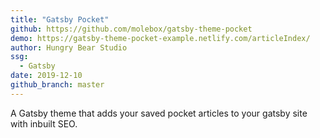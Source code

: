 ```yaml
---
title: "Gatsby Pocket"
github: https://github.com/molebox/gatsby-theme-pocket
demo: https://gatsby-theme-pocket-example.netlify.com/articleIndex/
author: Hungry Bear Studio
ssg:
  - Gatsby
date: 2019-12-10
github_branch: master
---
```


A Gatsby theme that adds your saved pocket articles to your gatsby site with inbuilt SEO.